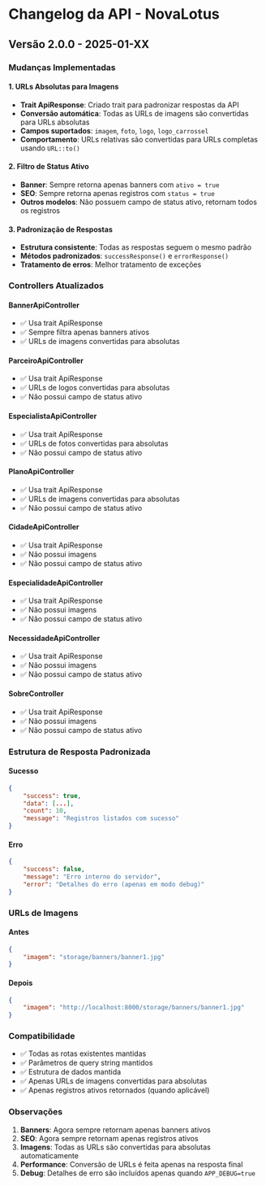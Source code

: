 # Changelog da API - NovaLotus

## Versão 2.0.0 - 2025-01-XX

### Mudanças Implementadas

#### 1. URLs Absolutas para Imagens
- **Trait ApiResponse**: Criado trait para padronizar respostas da API
- **Conversão automática**: Todas as URLs de imagens são convertidas para URLs absolutas
- **Campos suportados**: `imagem`, `foto`, `logo`, `logo_carrossel`
- **Comportamento**: URLs relativas são convertidas para URLs completas usando `URL::to()`

#### 2. Filtro de Status Ativo
- **Banner**: Sempre retorna apenas banners com `ativo = true`
- **SEO**: Sempre retorna apenas registros com `status = true`
- **Outros modelos**: Não possuem campo de status ativo, retornam todos os registros

#### 3. Padronização de Respostas
- **Estrutura consistente**: Todas as respostas seguem o mesmo padrão
- **Métodos padronizados**: `successResponse()` e `errorResponse()`
- **Tratamento de erros**: Melhor tratamento de exceções

### Controllers Atualizados

#### BannerApiController
- ✅ Usa trait ApiResponse
- ✅ Sempre filtra apenas banners ativos
- ✅ URLs de imagens convertidas para absolutas

#### ParceiroApiController
- ✅ Usa trait ApiResponse
- ✅ URLs de logos convertidas para absolutas
- ✅ Não possui campo de status ativo

#### EspecialistaApiController
- ✅ Usa trait ApiResponse
- ✅ URLs de fotos convertidas para absolutas
- ✅ Não possui campo de status ativo

#### PlanoApiController
- ✅ Usa trait ApiResponse
- ✅ URLs de imagens convertidas para absolutas
- ✅ Não possui campo de status ativo

#### CidadeApiController
- ✅ Usa trait ApiResponse
- ✅ Não possui imagens
- ✅ Não possui campo de status ativo

#### EspecialidadeApiController
- ✅ Usa trait ApiResponse
- ✅ Não possui imagens
- ✅ Não possui campo de status ativo

#### NecessidadeApiController
- ✅ Usa trait ApiResponse
- ✅ Não possui imagens
- ✅ Não possui campo de status ativo

#### SobreController
- ✅ Usa trait ApiResponse
- ✅ Não possui imagens
- ✅ Não possui campo de status ativo

### Estrutura de Resposta Padronizada

#### Sucesso
```json
{
    "success": true,
    "data": [...],
    "count": 10,
    "message": "Registros listados com sucesso"
}
```

#### Erro
```json
{
    "success": false,
    "message": "Erro interno do servidor",
    "error": "Detalhes do erro (apenas em modo debug)"
}
```

### URLs de Imagens

#### Antes
```json
{
    "imagem": "storage/banners/banner1.jpg"
}
```

#### Depois
```json
{
    "imagem": "http://localhost:8000/storage/banners/banner1.jpg"
}
```

### Compatibilidade

- ✅ Todas as rotas existentes mantidas
- ✅ Parâmetros de query string mantidos
- ✅ Estrutura de dados mantida
- ✅ Apenas URLs de imagens convertidas para absolutas
- ✅ Apenas registros ativos retornados (quando aplicável)

### Observações

1. **Banners**: Agora sempre retornam apenas banners ativos
2. **SEO**: Agora sempre retornam apenas registros ativos
3. **Imagens**: Todas as URLs são convertidas para absolutas automaticamente
4. **Performance**: Conversão de URLs é feita apenas na resposta final
5. **Debug**: Detalhes de erro são incluídos apenas quando `APP_DEBUG=true` 